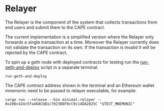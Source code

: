 <!--
 ~ Copyright (c) 2022 Espresso Systems (espressosys.com)
 ~ This file is part of the Configurable Asset Privacy for Ethereum (CAPE) library.
 ~
 ~ This program is free software: you can redistribute it and/or modify it under the terms of the GNU General Public License as published by the Free Software Foundation, either version 3 of the License, or (at your option) any later version.
 ~ This program is distributed in the hope that it will be useful, but WITHOUT ANY WARRANTY; without even the implied warranty of MERCHANTABILITY or FITNESS FOR A PARTICULAR PURPOSE. See the GNU General Public License for more details.
 ~ You should have received a copy of the GNU General Public License along with this program. If not, see <https://www.gnu.org/licenses/>.
 -->

# Relayer

The Relayer is the component of the system that collects transactions from end
users and submit them to the CAPE contract.

The current implementation is a simplified version where the Relayer only
forwards a single transaction at a time. Moreover the Relayer currently does not
validate the transaction on its own. If the transaction is invalid it will be
rejected by the CAPE contract.

To spin up a geth node with deployed contracts for testing run the
[run-geth-and-deploy](../bin/run-geth-and-deploy) script in a separate terminal.

```console
run-geth-and-deploy
```

The CAPE contract address shown in the terminal and an Ethereum wallet mnemonic
need to be passed to relayer executable, for example:

```console
cargo run --release --bin minimal-relayer -- 0x20Dc424c5fa468CbB1c702308F0cC9c14DA2825C "$TEST_MNEMONIC"
```
